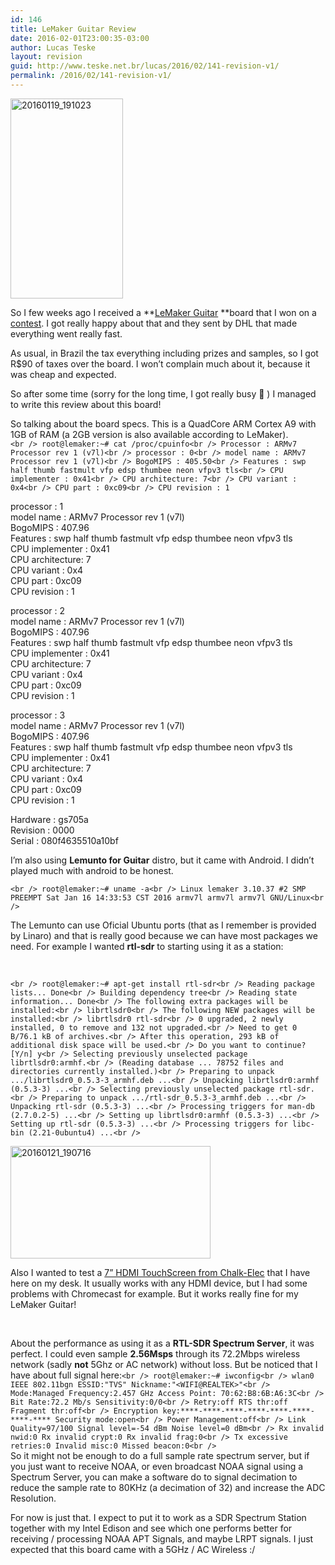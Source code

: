 ```yaml
---
id: 146
title: LeMaker Guitar Review
date: 2016-02-01T23:00:35-03:00
author: Lucas Teske
layout: revision
guid: http://www.teske.net.br/lucas/2016/02/141-revision-v1/
permalink: /2016/02/141-revision-v1/
---
```

<a title="20160119_191023" href="https://www.flickr.com/photos/energylabs/24762647165/in/dateposted-public/" data-flickr-embed="true"><img class="alignleft" src="https://farm2.staticflickr.com/1484/24762647165_1cff28db6d_n.jpg" alt="20160119_191023" width="180" height="320" /></a>

So I few weeks ago I received a **<a href="http://www.lemaker.org/product-guitar-index.html" target="_blank">LeMaker Guitar</a> **board that I won on a <a href="http://www.lemaker.org/project/index/project_id/27.html" target="_blank">contest</a>. I got really happy about that and they sent by DHL that made everything went really fast.

As usual, in Brazil the tax everything including prizes and samples, so I got R$90 of taxes over the board. I won&#8217;t complain much about it, because it was cheap and expected.

So after some time (sorry for the long time, I got really busy 🙁 ) I managed to write this review about this board!

<!--more-->

So talking about the board specs. This is a QuadCore ARM Cortex A9 with 1GB of RAM (a 2GB version is also available according to LeMaker).  
`<br />
 root@lemaker:~# cat /proc/cpuinfo<br />
 Processor : ARMv7 Processor rev 1 (v7l)<br />
 processor : 0<br />
 model name : ARMv7 Processor rev 1 (v7l)<br />
 BogoMIPS : 405.50<br />
 Features : swp half thumb fastmult vfp edsp thumbee neon vfpv3 tls<br />
 CPU implementer : 0x41<br />
 CPU architecture: 7<br />
 CPU variant : 0x4<br />
 CPU part : 0xc09<br />
 CPU revision : 1`

processor : 1  
model name : ARMv7 Processor rev 1 (v7l)  
BogoMIPS : 407.96  
Features : swp half thumb fastmult vfp edsp thumbee neon vfpv3 tls  
CPU implementer : 0x41  
CPU architecture: 7  
CPU variant : 0x4  
CPU part : 0xc09  
CPU revision : 1

processor : 2  
model name : ARMv7 Processor rev 1 (v7l)  
BogoMIPS : 407.96  
Features : swp half thumb fastmult vfp edsp thumbee neon vfpv3 tls  
CPU implementer : 0x41  
CPU architecture: 7  
CPU variant : 0x4  
CPU part : 0xc09  
CPU revision : 1

processor : 3  
model name : ARMv7 Processor rev 1 (v7l)  
BogoMIPS : 407.96  
Features : swp half thumb fastmult vfp edsp thumbee neon vfpv3 tls  
CPU implementer : 0x41  
CPU architecture: 7  
CPU variant : 0x4  
CPU part : 0xc09  
CPU revision : 1

Hardware : gs705a  
Revision : 0000  
Serial : 080f4635510a10bf

I&#8217;m also using **Lemunto for Guitar** distro, but it came with Android. I didn&#8217;t played much with android to be honest.

`<br />
 root@lemaker:~# uname -a<br />
 Linux lemaker 3.10.37 #2 SMP PREEMPT Sat Jan 16 14:33:53 CST 2016 armv7l armv7l armv7l GNU/Linux<br />
` 

The Lemunto can use Oficial Ubuntu ports (that as I remember is provided by Linaro) and that is really good because we can have most packages we need. For example I wanted **rtl-sdr** to starting using it as a station:

&nbsp;

`<br />
 root@lemaker:~# apt-get install rtl-sdr<br />
 Reading package lists... Done<br />
 Building dependency tree<br />
 Reading state information... Done<br />
 The following extra packages will be installed:<br />
 librtlsdr0<br />
 The following NEW packages will be installed:<br />
 librtlsdr0 rtl-sdr<br />
 0 upgraded, 2 newly installed, 0 to remove and 132 not upgraded.<br />
 Need to get 0 B/76.1 kB of archives.<br />
 After this operation, 293 kB of additional disk space will be used.<br />
 Do you want to continue? [Y/n] y<br />
 Selecting previously unselected package librtlsdr0:armhf.<br />
 (Reading database ... 78752 files and directories currently installed.)<br />
 Preparing to unpack .../librtlsdr0_0.5.3-3_armhf.deb ...<br />
 Unpacking librtlsdr0:armhf (0.5.3-3) ...<br />
 Selecting previously unselected package rtl-sdr.<br />
 Preparing to unpack .../rtl-sdr_0.5.3-3_armhf.deb ...<br />
 Unpacking rtl-sdr (0.5.3-3) ...<br />
 Processing triggers for man-db (2.7.0.2-5) ...<br />
 Setting up librtlsdr0:armhf (0.5.3-3) ...<br />
 Setting up rtl-sdr (0.5.3-3) ...<br />
 Processing triggers for libc-bin (2.21-0ubuntu4) ...<br />
` 

<a title="20160121_190716" href="https://www.flickr.com/photos/energylabs/24135805283/in/dateposted-public/" data-flickr-embed="true"><img class="alignleft" src="https://farm2.staticflickr.com/1518/24135805283_b864b107a7_n.jpg" alt="20160121_190716" width="320" height="180" /></a>

Also I wanted to test a <a href="http://www.chalk-elec.com/?page_id=1280#!/7-open-frame-universal-HDMI-LCD-with-capacitive-multi-touch/p/21750207/category=3094861" target="_blank">7&#8221; HDMI TouchScreen from Chalk-Elec</a> that I have here on my desk. It usually works with any HDMI device, but I had some problems with Chromecast for example. But it works really fine for my LeMaker Guitar!

&nbsp;

About the performance as using it as a **RTL-SDR Spectrum Server**, it was perfect. I could even sample **2.56Msps** through its 72.2Mbps wireless network (sadly **not** 5Ghz or AC network) without loss. But be noticed that I have about full signal here:`<br />
root@lemaker:~# iwconfig<br />
wlan0 IEEE 802.11bgn ESSID:"TVS" Nickname:"<WIFI@REALTEK>"<br />
Mode:Managed Frequency:2.457 GHz Access Point: 70:62:B8:6B:A6:3C<br />
Bit Rate:72.2 Mb/s Sensitivity:0/0<br />
Retry:off RTS thr:off Fragment thr:off<br />
Encryption key:****-****-****-****-****-****-****-**** Security mode:open<br />
Power Management:off<br />
Link Quality=97/100 Signal level=-54 dBm Noise level=0 dBm<br />
Rx invalid nwid:0 Rx invalid crypt:0 Rx invalid frag:0<br />
Tx excessive retries:0 Invalid misc:0 Missed beacon:0<br />
`  
So it might not be enough to do a full sample rate spectrum server, but if you just want to receive NOAA, or even broadcast NOAA signal using a Spectrum Server, you can make a software do to signal decimation to reduce the sample rate to 80KHz (a decimation of 32) and increase the ADC Resolution.

For now is just that. I expect to put it to work as a SDR Spectrum Station together with my Intel Edison and see which one performs better for receiving / processing NOAA APT Signals, and maybe LRPT signals. I just expected that this board came with a 5GHz / AC Wireless :/